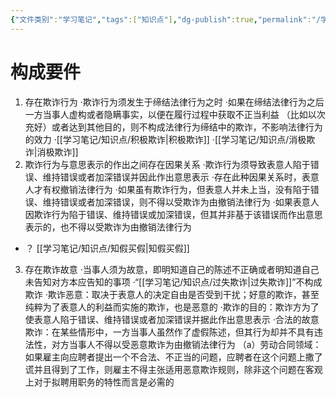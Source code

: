 ```yaml
---
{"文件类别":"学习笔记","tags":["知识点"],"dg-publish":true,"permalink":"/学习笔记/知识点/相对人欺诈/","dgPassFrontmatter":true}
---
```


# 构成要件
 1. 存在欺诈行为
·欺诈行为须发生于缔结法律行为之时
·如果在缔结法律行为之后一方当事人虚构或者隐瞒事实，以便在履行过程中获取不正当利益 （比如以次充好）或者达到其他目的，则不构成法律行为缔结中的欺诈，不影响法律行为的效力 
 ·[[学习笔记/知识点/积极欺诈\|积极欺诈]]
·[[学习笔记/知识点/消极欺诈\|消极欺诈]]
2. 欺诈行为与意思表示的作出之间存在因果关系
·欺诈行为须导致表意人陷于错误、维持错误或者加深错误并因此作出意思表示
·存在此种因果关系时，表意人才有权撤销法律行为 
·如果虽有欺诈行为，但表意人并未上当，没有陷于错误、维持错误或者加深错误，则不得以受欺诈为由撤销法律行为
·如果表意人因欺诈行为陷于错误、维持错误或加深错误，但其并非基于该错误而作出意思表示的，也不得以受欺诈为由撤销法律行为
- ？ [[学习笔记/知识点/知假买假\|知假买假]]
3. 存在欺诈故意
·当事人须为故意，即明知道自己的陈述不正确或者明知道自己未告知对方本应告知的事项
·“[[学习笔记/知识点/过失欺诈\|过失欺诈]]”不构成欺诈
·欺诈恶意：取决于表意人的决定自由是否受到干扰；好意的欺诈，甚至纯粹为了表意人的利益而实施的欺诈，也是恶意的
·欺诈的目的：欺诈方为了使表意人陷于错误、维持错误或者加深错误并据此作出意思表示
·合法的故意欺诈：在某些情形中，一方当事人虽然作了虚假陈述，但其行为却并不具有违法性，对方当事人不得以受恶意欺诈为由撤销法律行为
（a）劳动合同领域：如果雇主向应聘者提出一个不合法、不正当的问题，应聘者在这个问题上撒了谎并且得到了工作，则雇主不得主张适用恶意欺诈规则，除非这个问题在客观上对于拟聘用职务的特性而言是必需的
